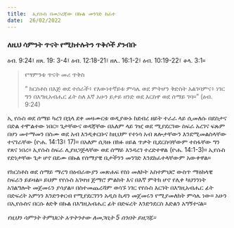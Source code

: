 ```yaml
---
title:  ኢየሱስ በመጋረጃው በኩል መንገድ ከፈተ
date:  26/02/2022
---
```


### ለዚህ ሳምንት ጥናት የሚከተሉትን ጥቅሶች ያንብቡ
ዕብ. 9:24፤ ዘጸ. 19: 3-4፤ ዕብ. 12:18-21፤ ዘሌ. 16:1-2፤ ዕብ. 10:19-22፤ ቆላ. 3:1።

> <p>የሣምንቱ ጥናት መሪ ጥቅስ</p>
> “ ክርስቶስ በእጅ  ወደ ተሰራች፥ የእውነተኛይቱ ምሳሌ ወደ ምትሆን ቅድስት አልገባምና፥ ነገር ግን በእግዚአብሔር ፊት ስለ እኛ አሁን ይታይ ዘንድ ወደ እርስዋ ወደ ሰማይ ገባ።” (ዕብ. 9:24)

ኢ  የሱስ ወደ ሰማይ ካረገ በኋላ ደቀ መዛሙርቱ ወዲያውኑ ከደብረ ዘይት ተራራ ላይ ሲመለሱ በደስታና በድል ተሞልተው ነበር። ጌታቸውና ወዳጃቸው በአለም ላይ ገዢ ወደ ሚያደርገው ስፍራ አረገና ፍጹም በሆነ መተማመን በስሙ ወደ አብ እንዲቀርቡና ከዚህም የተነሳ አብ ጸሎታቸውን እንደሚመልስላቸው ተናገራቸው (ዮሐ. 14:13፤ 17)። በአለም ሲጓዙ በክፉ ሀይል ጥቃት ቢደርስባቸውም ተስፋቸው ግን የጸና ነበረ። ኢየሱስ ስፍራ ሊያዘጋጅላቸው ወደ ሰማይ እንዳረገ ተረድተዋል (ዮሐ. 14:1-3)። ኢየሱስ የድነታቸው ጌታ ሆኖ በደሙ በኩል የሰማያዊ ቤታችንን መንገድ እንደከፈተላቸውም አውቀዋል።

የክርስቶስ ወደ ሰማይ ማረግ በዕብራውያን መጽሐፍ የስነ መለኮት አስተምህሮ ውስጥ ማዕከላዊ ስፍራን ይይዛል። ይህም የየሱስ አገዛዝ ጅማሮ ምልክት እና በእኛ ምትክ ሆኖ የሊቀ ካህንንነት አገልግሎት መጀመሩን ያሳያል። በስተመጨረሻም ወሳኙ ነገር የየሱስ እርገት በእግዚአብሔር ፊት በድፍረት አምነን እንድንቀርብ የሚያደርገንን አዲስ ኪዳን መጀመሩን የሚያመለክት ምሳሌ ነው። አሁን በኢየሱስና በርሱ ፅድቅ በኩል በእግዚአብሔር ፊት በድፍረት እንድንደርስ እድልን አግኝተናል።

_የዚህን ሳምንት ትምህርት አጥትንተው ለመጋቢት 5 ሰንበት ይዘጋጁ።_